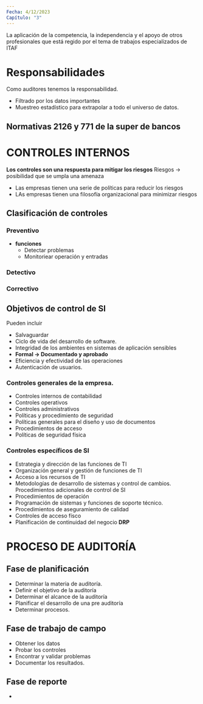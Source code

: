 ```yaml
---
Fecha: 4/12/2023
Capítulo: "3"
---
```

La aplicación de la competencia, la independencia y el apoyo de otros profesionales que está regido por el tema de trabajos especializados de ITAF
# Responsabilidades
Como auditores tenemos la responsabilidad.
- Filtrado por los datos importantes
- Muestreo estadístico para extrapolar a todo el universo de datos.
## Normativas 2126 y 771 de la super de bancos
# CONTROLES INTERNOS
**Los controles son una respuesta para mitigar los riesgos**
Riesgos $\rightarrow$ posibilidad que se umpla una amenaza
- Las empresas tienen una serie de políticas para reducir los riesgos
- LAs empresas tienen una filosofía organizacional para minimizar riesgos
## Clasificación de controles
### Preventivo
- **funciones**
	- Detectar problemas
	- Monitoriear operación y entradas
### Detectivo

### Correctivo

## Objetivos de control de SI
Pueden incluir
- Salvaguardar
- Ciclo de vida del desarrollo de software.
- Integridad de los ambientes en sistemas de aplicación sensibles
- **Formal $\rightarrow$ Documentado y aprobado**
- Eficiencia y efectividad de las operaciones
- Autenticación de usuarios.
### Controles generales de la empresa.
- Controles internos de contabilidad
- Controles operativos
- Controles administrativos
- Políticas y procedimiento de seguridad
- Políticas generales para el diseño y uso de documentos
- Procedimientos de acceso
- Políticas de seguridad física
### Controles específicos de SI
- Estrategia y dirección de las funciones de TI
- Organización general y gestión de funciones de TI
- Acceso a los recursos de TI
- Metodologías de desarrollo de sistemas y control de cambios.
Procedimientos adicionales de control de SI
- Procedimientos de operación
- Programación de sistemas y funciones de soporte técnico.
- Procedimientos de aseguramiento de calidad
- Controles de acceso físco
- Planificación de continuidad del negocio **DRP**
# PROCESO DE AUDITORÍA
## Fase de planificación
- Determinar la materia de auditoría.
- Definir el objetivo de la auditoría
- Determinar el alcance de la auditoría
- Planificar el desarrollo de una pre auditoría
- Determinar procesos.
## Fase de trabajo de campo
- Obtener los datos
- Probar los controles
- Encontrar y validar problemas
- Documentar los resultados.
## Fase de reporte
- 